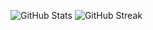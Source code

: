 ![GitHub Stats](https://github-readme-stats.vercel.app/api?username=LittleTheFu&show_icons=true&hide_title=true&count_private=true)
![GitHub Streak](https://github-readme-streak-stats.herokuapp.com/?user=LittleTheFu)

